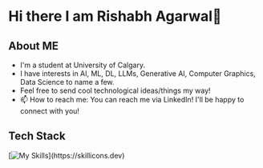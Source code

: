# Hi there I am Rishabh Agarwal👋

## About ME

* I'm a student at University of Calgary.
* I have interests in AI, ML, DL, LLMs, Generative AI, Computer Graphics, Data Science to name a few.
* Feel free to send cool technological ideas/things my way!
* 📫 How to reach me: You can reach me via LinkedIn! I'll be happy to connect with you!

## Tech Stack
[![My Skills](https://skillicons.dev/icons?i=py,pytorch,flask,c,java,dart,flutter,firebase,r,matlab,mysql,latex,html,css,)](https://skillicons.dev)

<!--
**GodRishUniverse/GodRishUniverse** is a ✨ _special_ ✨ repository because its `README.md` (this file) appears on your GitHub profile.

Here are some ideas to get you started:

- 🔭 I’m currently working on ...
- 🌱 I’m currently learning ...
- 👯 I’m looking to collaborate on ...
- 🤔 I’m looking for help with ...
- 💬 Ask me about ...
- 📫 How to reach me: ...
- 😄 Pronouns: ...
- ⚡ Fun fact: ...
-->
